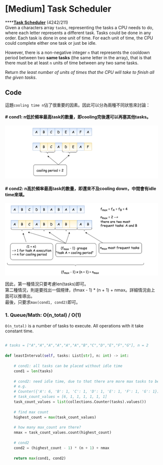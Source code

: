 # \[Medium\] Task Scheduler

\*\*\*\*[**Task Scheduler**](https://leetcode.com/problems/task-scheduler/) \(4242/211\)  
Given a characters array `tasks`, representing the tasks a CPU needs to do, where each letter represents a different task. Tasks could be done in any order. Each task is done in one unit of time. For each unit of time, the CPU could complete either one task or just be idle.

However, there is a non-negative integer `n` that represents the cooldown period between two **same tasks** \(the same letter in the array\), that is that there must be at least `n` units of time between any two same tasks.

Return _the least number of units of times that the CPU will take to finish all the given tasks_.

## Code

這題`cooling time n`佔了很重要的因素。因此可以分為兩種不同狀態來討論：

#### \# cond1: n低於頻率最高task的數量，即cooling完後還可以再塞其他tasks。

![](../../.gitbook/assets/image%20%285%29.png)

#### \# cond2: n高於頻率最高task的數量，即還來不及cooling down，中間會有idle time來填。 

![](../../.gitbook/assets/image%20%284%29.png)

因此，第一種情況只要考慮len\(tasks\)即可。  
第二種情況，則是要找出一個規律，\(fmax - 1\) \* \(n + 1\) + nmax。詳細情況由上面可以推導出。  
最後，只要求`max(cond1, cond2)`即可。

### 1. Queue/Math: O\(n\_total\) / O\(1\)

`O(n_total)`  is a number of tasks to execute. All operations with it take constant time. 

```python

# tasks = ["A","A","A","A","A","A","B","C","D","E","F","G"], n = 2

def leastInterval(self, tasks: List[str], n: int) -> int:
    
    # cond1: all tasks can be placed without idle time
    cond1 = len(tasks)
    
    # cond2: need idle time, due to that there are more max tasks to be considered 
    # e.g.
    # Counter({'A': 6, 'B': 1, 'C': 1, 'D': 1, 'E': 1, 'F': 1, 'G': 1})
    # task_count_values = [6, 1, 1, 1, 1, 1, 1]
    task_count_values = list(collections.Counter(tasks).values())
    
    # find max count 
    highest_count = max(task_count_values)
    
    # how many max_count are there? 
    nmax = task_count_values.count(highest_count)
    
    # cond2
    cond2 = (highest_count - 1) * (n + 1) + nmax
    
    return max(cond1, cond2)
```

